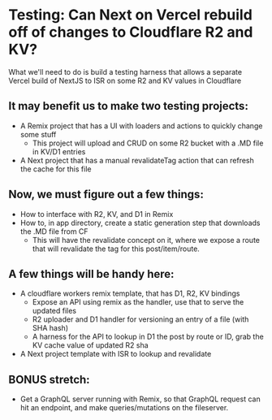 # Testing: Can Next on Vercel rebuild off of changes to Cloudflare R2 and KV?

What we'll need to do is build a testing harness that allows a separate Vercel build of NextJS to ISR on some R2 and KV values in Cloudflare

## It may benefit us to make two testing projects:
- A Remix project that has a UI with loaders and actions to quickly change some stuff
  - This project will upload and CRUD on some R2 bucket with a .MD file in KV/D1 entries
- A Next project that has a manual revalidateTag action that can refresh the cache for this file

## Now, we must figure out a few things:
- How to interface with R2, KV, and D1 in Remix
- How to, in app directory, create a static generation step that downloads the .MD file from CF
  - This will have the revalidate concept on it, where we expose a route that will revalidate the tag for this post/item/route.

## A few things will be handy here:
- A cloudflare workers remix template, that has D1, R2, KV bindings
  - Expose an API using remix as the handler, use that to serve the updated files
  - R2 uploader and D1 handler for versioning an entry of a file (with SHA hash)
  - A harness for the API to lookup in D1 the post by route or ID, grab the KV cache value of updated R2 sha 
- A Next project template with ISR to lookup and revalidate 

## BONUS stretch:
- Get a GraphQL server running with Remix, so that GraphQL request can hit an endpoint, and make queries/mutations on the fileserver.



